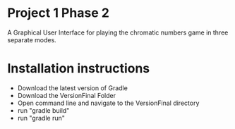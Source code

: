 # Project 1 Phase 2
A Graphical User Interface for playing the chromatic numbers game in three separate modes.

# Installation instructions
- Download the latest version of Gradle
- Download the VersionFinal Folder
- Open command line and navigate to the VersionFinal directory
- run "gradle build"
- run "gradle run"
